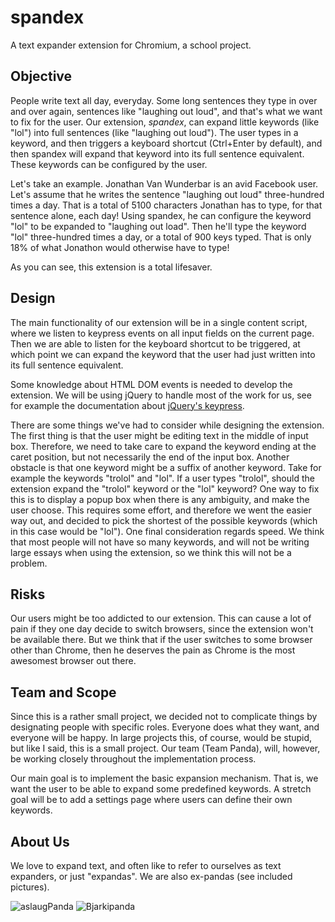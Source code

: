 # spandex

A text expander extension for Chromium, a  school project. 

## Objective
People write text all day, everyday. Some long sentences they type in over and over again, sentences like "laughing out loud", and that's what we want to fix for the user. Our extension, _spandex_, can expand little keywords (like "lol") into full sentences (like "laughing out loud"). The user types in a keyword, and then triggers a keyboard shortcut (Ctrl+Enter by default), and then spandex will expand that keyword into its full sentence equivalent. These keywords can be configured by the user.

Let's take an example. Jonathan Van Wunderbar is an avid Facebook user. Let's assume that he writes the sentence "laughing out loud" three-hundred times a day. That is a total of 5100 characters Jonathan has to type, for that sentence alone, each day! Using spandex, he can configure the keyword "lol" to be expanded to "laughing out load". Then he'll type the keyword "lol" three-hundred times a day, or a total of 900 keys typed. That is only 18% of what Jonathon would otherwise have to type!

As you can see, this extension is a total lifesaver.

## Design
The main functionality of our extension will be in a single content script, where we listen to keypress events on all input fields on the current page. Then we are able to listen for the keyboard shortcut to be triggered, at which point we can expand the keyword that the user had just written into its full sentence equivalent.

Some knowledge about HTML DOM events is needed to develop the extension. We will be using jQuery to handle most of the work for us, see for example the documentation about [jQuery's keypress](http://api.jquery.com/keypress/).

There are some things we've had to consider while designing the extension. The first thing is that the user might be editing text in the middle of input box. Therefore, we need to take care to expand the keyword ending at the caret position, but not necessarily the end of the input box. Another obstacle is that one keyword might be a suffix of another keyword. Take for example the keywords "trolol" and "lol". If a user types "trolol", should the extension expand the "trolol" keyword or the "lol" keyword? One way to fix this is to display a popup box when there is any ambiguity, and make the user choose. This requires some effort, and therefore we went the easier way out, and decided to pick the shortest of the possible keywords (which in this case would be "lol"). One final consideration regards speed. We think that most people will not have so many keywords, and will not be writing large essays when using the extension, so we think this will not be a problem.

## Risks
Our users might be too addicted to our extension. This can cause a lot of pain if they one day decide to switch browsers, since the extension won't be available there. But we think that if the user switches to some browser other than Chrome, then he deserves the pain as Chrome is the most awesomest browser out there.

## Team and Scope
Since this is a rather small project, we decided not to complicate things by designating people with specific roles. Everyone does what they want, and everyone will be happy. In large projects this, of course, would be stupid, but like I said, this is a small project. Our team (Team Panda), will, however, be working closely throughout the implementation process.

Our main goal is to implement the basic expansion mechanism. That is, we want the user to be able to expand some predefined keywords. A stretch goal will be to add a settings page where users can define their own keywords.

## About Us
We love to expand text, and often like to refer to ourselves as text expanders, or just "expandas". We are also ex-pandas (see included pictures).

<img src="http://i.imgur.com/d9a3UmD.jpg" alt="aslaugPanda"/>
<img src="http://i.imgur.com/XRYTDVr.png" alt="Bjarkipanda" />

